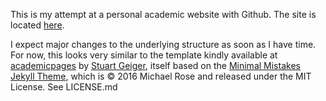 This is my attempt at a personal academic website with Github. The site is located [here](markwelt.github.io).

I expect major changes to the underlying structure as soon as I have time. For now, this looks very similar to the template kindly available at [academicpages](https://github.com/academicpages/academicpages.github.io) by [Stuart Geiger](https://github.com/staeiou), itself based on the [Minimal Mistakes Jekyll Theme](https://mmistakes.github.io/minimal-mistakes/), which is © 2016 Michael Rose and released under the MIT License. See LICENSE.md
